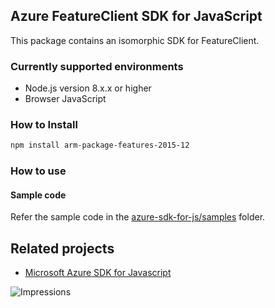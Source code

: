 ## Azure FeatureClient SDK for JavaScript

This package contains an isomorphic SDK for FeatureClient.

### Currently supported environments

- Node.js version 8.x.x or higher
- Browser JavaScript

### How to Install

```bash
npm install arm-package-features-2015-12
```

### How to use

#### Sample code

Refer the sample code in the [azure-sdk-for-js/samples](https://github.com/Azure/azure-sdk-for-js/tree/master/samples) folder.

## Related projects

- [Microsoft Azure SDK for Javascript](https://github.com/Azure/azure-sdk-for-js)


![Impressions](https://azure-sdk-impressions.azurewebsites.net/api/impressions/azure-sdk-for-js%2Fsdk%2Fcdn%2Farm-cdn%2FREADME.png)